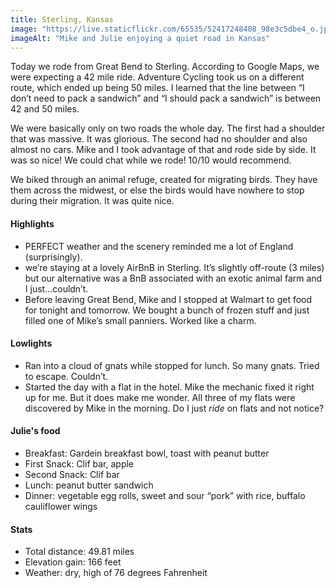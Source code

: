 ```yaml
---
title: Sterling, Kansas
image: "https://live.staticflickr.com/65535/52417248408_98e3c5dbe4_o.jpg"
imageAlt: "Mike and Julie enjoying a quiet road in Kansas"
---
```


Today we rode from Great Bend to Sterling. According to Google Maps, we were expecting a 42 mile ride. Adventure Cycling took us on a different route, which ended up being 50 miles. I learned that the line between “I don’t need to pack a sandwich” and “I should pack a sandwich” is between 42 and 50 miles. 

We were basically only on two roads the whole day. The first had a shoulder that was massive. It was glorious. The second had no shoulder and also almost no cars. Mike and I took advantage of that and rode side by side. It was so nice! We could chat while we rode! 10/10 would recommend. 

We biked through an animal refuge, created for migrating birds. They have them across the midwest, or else the birds would have nowhere to stop during their migration. It was quite nice. 

#### Highlights
- PERFECT weather and the scenery reminded me a lot of England (surprisingly). 
- we’re staying at a lovely AirBnB in Sterling. It’s slightly off-route (3 miles) but our alternative was a BnB associated with an exotic animal farm and I just…couldn’t.  
- Before leaving Great Bend, Mike and I stopped at Walmart to get food for tonight and tomorrow. We bought a bunch of frozen stuff and just filled one of Mike’s small panniers. Worked like a charm.  

#### Lowlights
- Ran into a cloud of gnats while stopped for lunch. So many gnats. Tried to escape. Couldn’t. 
- Started the day with a flat in the hotel. Mike the mechanic fixed it right up for me. But it does make me wonder. All three of my flats were discovered by Mike in the morning. Do I just _ride_ on flats and not notice?

#### Julie's food
- Breakfast: Gardein breakfast bowl, toast with peanut butter
- First Snack: Clif bar, apple
- Second Snack: Clif bar
- Lunch: peanut butter sandwich
- Dinner: vegetable egg rolls, sweet and sour “pork” with rice, buffalo cauliflower wings 

#### Stats
- Total distance: 49.81 miles
- Elevation gain: 166 feet
- Weather: dry, high of 76 degrees Fahrenheit
